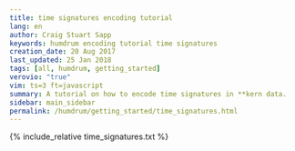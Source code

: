 ```yaml
---
title: time signatures encoding tutorial
lang: en
author: Craig Stuart Sapp
keywords: humdrum encoding tutorial time signatures
creation_date: 20 Aug 2017
last_updated: 25 Jan 2018
tags: [all, humdrum, getting_started]
verovio: "true"
vim: ts=3 ft=javascript
summary: A tutorial on how to encode time signatures in **kern data.
sidebar: main_sidebar
permalink: /humdrum/getting_started/time_signatures.html
---
```


{% include_relative time_signatures.txt %}

